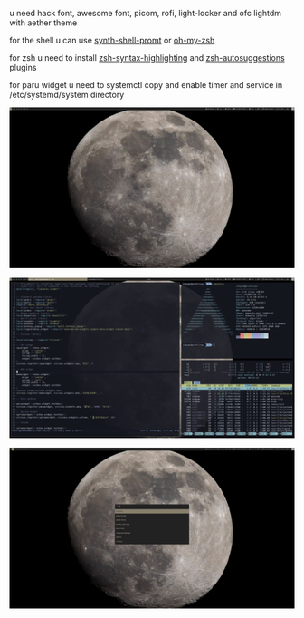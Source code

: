 u need hack font, awesome font, picom, rofi, light-locker and ofc lightdm with aether theme

for the shell u can use [synth-shell-promt](https://github.com/andresgongora/synth-shell-prompt) or [oh-my-zsh](https://github.com/ohmyzsh/ohmyzsh)

for zsh u need to install [zsh-syntax-highlighting](https://github.com/zsh-users/zsh-syntax-highlighting) and [zsh-autosuggestions](https://github.com/zsh-users/zsh-autosuggestions) plugins

for paru widget u need to systemctl copy and enable timer and service in /etc/systemd/system directory

![alt text](https://github.com/relaxxx89/awesomewm-moon-theme/blob/main/main.png?raw=true)


![alt text](https://github.com/relaxxx89/awesomewm-moon-theme/blob/main/cli.png?raw=true)


![alt text](https://github.com/relaxxx89/awesomewm-moon-theme/blob/main/rofi.png?raw=true)
